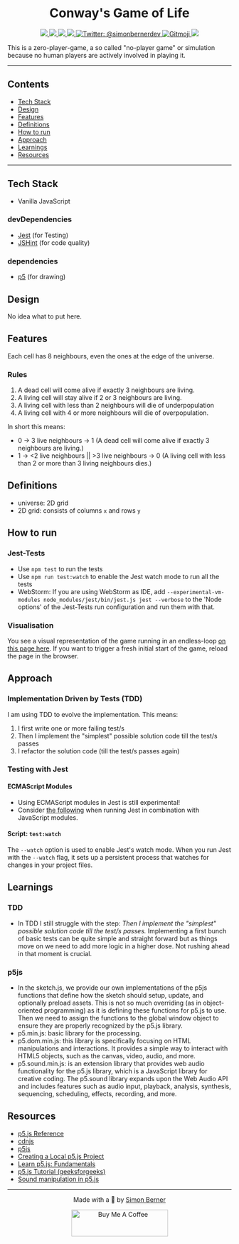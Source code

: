# [](https://en.wikipedia.org/wiki/Conway%27s_Game_of_Life)
<h1 align=center>Conway's Game of Life</h1>

<p align="center">
    <a href="https://nodejs.org">
        <img src="https://img.shields.io/badge/node-20,11+-blue.svg?style=for-the-badge" />
    </a>
    <a href="https://jestjs.io/">
        <img src="https://img.shields.io/badge/jest-29.7.0-brightgreen.svg?style=for-the-badge" />
    </a>
    <a href="https://jshint.com/">
        <img src="https://img.shields.io/badge/jshint-2.13.6-brightgreen.svg?style=for-the-badge" />
    </a>
    <a href="https://p5js.org/">
        <img src="https://img.shields.io/badge/p5js-1.9.1-brightgreen.svg?style=for-the-badge" />
    </a>
    <a href="https://twitter.com/simonbernerdev">
        <img src="https://img.shields.io/badge/Contact-@simonbernerdev-orange?style=for-the-badge" alt="Twitter: @simonbernerdev" />
    </a>
    <a href="https://gitmoji.dev">
        <img src="https://img.shields.io/badge/gitmoji-%20😜%20😍-FFDD67.svg?style=for-the-badge" alt="Gitmoji">
    </a>
    <a href="https://opensource.org/licenses/MIT">
        <img src="https://img.shields.io/badge/license-MIT-black.svg?style=for-the-badge" />
    </a>
</p>

This is a zero-player-game, a so called "no-player game" or simulation because no human players are actively involved in playing it.

---
## Contents
* [Tech Stack](#tech-stack)
* [Design](#design)
* [Features](#features)
* [Definitions](#definitions)
* [How to run](#how-to-run)
* [Approach](#approach)
* [Learnings](#learnings)
* [Resources](#resources)
---

## Tech Stack
- Vanilla JavaScript
### devDependencies
- [Jest](https://jestjs.io/) (for Testing)
- [JSHint](https://jshint.com/) (for code quality)
### dependencies
- [p5](https://p5js.org/) (for drawing)

## Design
No idea what to put here.

## Features
Each cell has 8 neighbours, even the ones at the edge of the universe.
### Rules
1. A dead cell will come alive if exactly 3 neighbours are living.
2. A living cell will stay alive if 2 or 3 neighbours are living.
3. A living cell with less than 2 neighbours will die of underpopulation
4. A living cell with 4 or more neighbours will die of overpopulation.

In short this means:  
- 0 -> 3 live neighbours -> 1 (A dead cell will come alive if exactly 3 neighbours are living.)  
- 1 -> <2 live neighbours || >3 live neighbours -> 0 (A living cell with less than 2 or more than 3 living neighbours dies.)

## Definitions
- universe: 2D grid
- 2D grid: consists of columns `x` and rows `y`

## How to run
### Jest-Tests
- Use `npm test` to run the tests
- Use `npm run test:watch` to enable the Jest watch mode to run all the tests
- WebStorm: If you are using WebStorm as IDE, add `--experimental-vm-modules node_modules/jest/bin/jest.js jest --verbose` to the 'Node options' of the Jest-Tests run configuration and run them with that.
### Visualisation
You see a visual representation of the game running in an endless-loop [on this page here](https://simonberner.github.io/game-of-life-js/). If you want to trigger a fresh initial start of the game, reload the page in the browser.

## Approach
### Implementation Driven by Tests (TDD)
I am using TDD to evolve the implementation. This means:
1. I first write one or more failing test/s
2. Then I implement the "simplest" possible solution code till the test/s passes
3. I refactor the solution code (till the test/s passes again)
### Testing with Jest
#### ECMAScript Modules
- Using ECMAScript modules in Jest is still experimental!
- Consider [the following](https://jestjs.io/docs/ecmascript-modules) when running Jest in combination with JavaScript modules.
#### Script: `test:watch`
The `--watch` option is used to enable Jest's watch mode. When you run Jest with the `--watch` flag, it sets up a persistent process that watches for changes in your project files.

## Learnings
### TDD
- In TDD I still struggle with the step: *Then I implement the "simplest" possible solution code till the test/s passes.* Implementing a first bunch of basic tests can be quite simple and straight forward but
as things move on we need to add more logic in a higher dose. Not rushing ahead in that moment is crucial.
### p5js
- In the sketch.js, we provide our own implementations of the p5js functions that define how the sketch should setup, update, and optionally preload assets. This is not so much overriding (as in object-oriented programming)
as it is defining these functions for p5.js to use. Then we need to assign the functions to the global window object to ensure they are properly recognized by the p5.js library.
- p5.min.js: basic library for the processing.
- p5.dom.min.js: this library is specifically focusing on HTML manipulations and interactions. It provides a simple way to interact with HTML5 objects, such as the canvas, video, audio, and more.
- p5.sound.min.js: is an extension library that provides web audio functionality for the p5.js library, which is a JavaScript library for creative coding. The p5.sound library expands upon the Web
Audio API and includes features such as audio input, playback, analysis, synthesis, sequencing, scheduling, effects, recording, and more.

## Resources
- [p5.js Reference](https://p5js.org/reference/)
- [cdnjs](https://cdnjs.com/libraries/p5.js)
- [p5js](https://p5js.org/)
- [Creating a Local p5.js Project](https://www.codecademy.com/article/p5js-creating-a-local-project)
- [Learn p5.js: Fundamentals](https://www.codecademy.com/learn/learn-p5js-fundamentals)
- [p5.js Tutorial (geeksforgeeks)](https://www.geeksforgeeks.org/p5-js/?ref=lbp)
- [Sound manipulation in p5.js](https://www.nicholasbrown.co.uk/tutorial/sound-manipulation-in-the-browser-with-p5js.html)

<hr>
<p align="center">
Made with a 🙂 by <a href="https://simonberner.dev">Simon Berner
</p>

<p align="center">
<a href="https://www.buymeacoffee.com/simonberner" target="_blank"><img src="https://cdn.buymeacoffee.com/buttons/v2/default-blue.png" alt="Buy Me A Coffee" style="height: 60px !important;width: 217px !important;" ></a>
</p>
